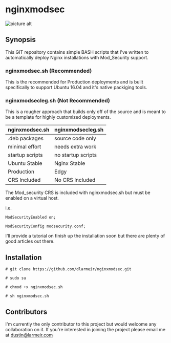 # nginxmodsec 
![picture alt](https://www.larmeir.com/wp-content/uploads/2016/08/logo3sm.png
 "")

## Synopsis

This GIT repository contains simple BASH scripts that I've written to automatically deploy Nginx installations with Mod_Security support.

### nginxmodsec.sh (Recommended)
This is the recommended for Production deployments and is built specifically to support Ubuntu 16.04 and it's native packiging tools.

### nginxmodsecleg.sh (Not Recommended)
This is a rougher approach that builds only off of the source and is meant to be a template for highly customized deployments.

nginxmodsec.sh  | nginxmodsecleg.sh
----------------|-------------------
.deb packages   | source code only
minimal effort  | needs extra work
startup scripts | no startup scripts
Ubuntu Stable   | Nginx Stable
Production	| Edgy
CRS Included	| No CRS Included

The Mod_security CRS is included with nginxmodsec.sh but must be enabled on a virtual host. 

i.e.

 ``ModSecurityEnabled on;``

 ``ModSecurityConfig modsecurity.conf;``

I'll provide a tutorial on finish up the installation soon but there are plenty of good articles out there.

## Installation 

``# git clone https://github.com/dlarmeir/nginxmodsec.git``
  
``# sudo su``
  
``# chmod +x nginxmodsec.sh``
  
``# sh nginxmodsec.sh``

## Contributors

I'm currently the only contributor to this project but would welcome any collaboration on it. If you're interested in joining the project please email me at dustin@larmeir.com

